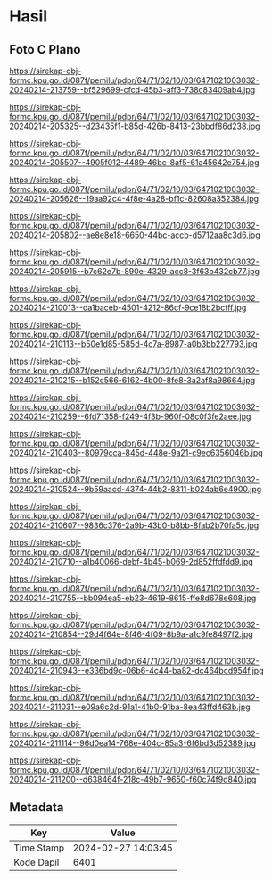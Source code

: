 # Hasil

## Foto C Plano

https://sirekap-obj-formc.kpu.go.id/087f/pemilu/pdpr/64/71/02/10/03/6471021003032-20240214-213759--bf529699-cfcd-45b3-aff3-738c83409ab4.jpg

https://sirekap-obj-formc.kpu.go.id/087f/pemilu/pdpr/64/71/02/10/03/6471021003032-20240214-205325--d23435f1-b85d-426b-8413-23bbdf86d238.jpg

https://sirekap-obj-formc.kpu.go.id/087f/pemilu/pdpr/64/71/02/10/03/6471021003032-20240214-205507--4905f012-4489-46bc-8af5-61a45642e754.jpg

https://sirekap-obj-formc.kpu.go.id/087f/pemilu/pdpr/64/71/02/10/03/6471021003032-20240214-205626--19aa92c4-4f8e-4a28-bf1c-82608a352384.jpg

https://sirekap-obj-formc.kpu.go.id/087f/pemilu/pdpr/64/71/02/10/03/6471021003032-20240214-205802--ae8e8e18-6650-44bc-accb-d5712aa8c3d6.jpg

https://sirekap-obj-formc.kpu.go.id/087f/pemilu/pdpr/64/71/02/10/03/6471021003032-20240214-205915--b7c62e7b-890e-4329-acc8-3f63b432cb77.jpg

https://sirekap-obj-formc.kpu.go.id/087f/pemilu/pdpr/64/71/02/10/03/6471021003032-20240214-210013--da1baceb-4501-4212-86cf-9ce18b2bcfff.jpg

https://sirekap-obj-formc.kpu.go.id/087f/pemilu/pdpr/64/71/02/10/03/6471021003032-20240214-210113--b50e1d85-585d-4c7a-8987-a0b3bb227793.jpg

https://sirekap-obj-formc.kpu.go.id/087f/pemilu/pdpr/64/71/02/10/03/6471021003032-20240214-210215--b152c566-6162-4b00-8fe8-3a2af8a98664.jpg

https://sirekap-obj-formc.kpu.go.id/087f/pemilu/pdpr/64/71/02/10/03/6471021003032-20240214-210259--6fd71358-f249-4f3b-960f-08c0f3fe2aee.jpg

https://sirekap-obj-formc.kpu.go.id/087f/pemilu/pdpr/64/71/02/10/03/6471021003032-20240214-210403--80979cca-845d-448e-9a21-c9ec6356046b.jpg

https://sirekap-obj-formc.kpu.go.id/087f/pemilu/pdpr/64/71/02/10/03/6471021003032-20240214-210524--9b59aacd-4374-44b2-8311-b024ab6e4900.jpg

https://sirekap-obj-formc.kpu.go.id/087f/pemilu/pdpr/64/71/02/10/03/6471021003032-20240214-210607--9836c376-2a9b-43b0-b8bb-8fab2b70fa5c.jpg

https://sirekap-obj-formc.kpu.go.id/087f/pemilu/pdpr/64/71/02/10/03/6471021003032-20240214-210710--a1b40066-debf-4b45-b069-2d852ffdfdd9.jpg

https://sirekap-obj-formc.kpu.go.id/087f/pemilu/pdpr/64/71/02/10/03/6471021003032-20240214-210755--bb094ea5-eb23-4619-8615-ffe8d678e608.jpg

https://sirekap-obj-formc.kpu.go.id/087f/pemilu/pdpr/64/71/02/10/03/6471021003032-20240214-210854--29d4f64e-8f46-4f09-8b9a-a1c9fe8497f2.jpg

https://sirekap-obj-formc.kpu.go.id/087f/pemilu/pdpr/64/71/02/10/03/6471021003032-20240214-210943--e336bd9c-06b6-4c44-ba82-dc464bcd954f.jpg

https://sirekap-obj-formc.kpu.go.id/087f/pemilu/pdpr/64/71/02/10/03/6471021003032-20240214-211031--e09a6c2d-91a1-41b0-91ba-8ea43ffd463b.jpg

https://sirekap-obj-formc.kpu.go.id/087f/pemilu/pdpr/64/71/02/10/03/6471021003032-20240214-211114--96d0ea14-768e-404c-85a3-6f6bd3d52389.jpg

https://sirekap-obj-formc.kpu.go.id/087f/pemilu/pdpr/64/71/02/10/03/6471021003032-20240214-211200--d638464f-218c-49b7-9650-f60c74f9d840.jpg


## Metadata

| Key        | Value               |
| ---------- | ------------------- |
| Time Stamp | 2024-02-27 14:03:45 |
| Kode Dapil | 6401                |



